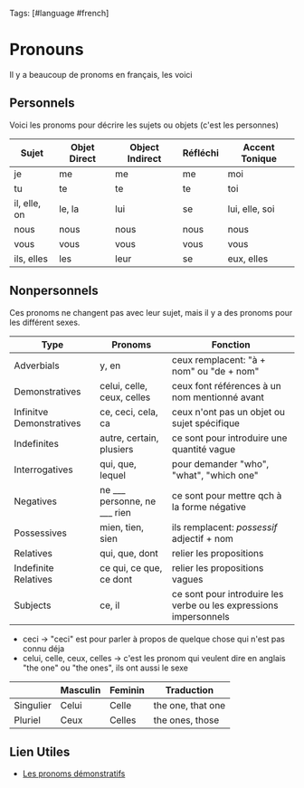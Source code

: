 Tags: [#language #french]

# Pronouns

Il y a beaucoup de pronoms en français, les voici

## Personnels

Voici les pronoms pour décrire les sujets ou objets (c'est les personnes)

|Sujet|Objet Direct|Object Indirect|Réfléchi|Accent Tonique|
|-|-|-|-|-|
|je|me|me|me|moi|
|tu|te|te|te|toi|
|il, elle, on|le, la|lui|se|lui, elle, soi|
|nous|nous|nous|nous|nous
|vous|vous|vous|vous|vous|
|ils, elles|les|leur|se|eux, elles|

## Nonpersonnels

Ces pronoms ne changent pas avec leur sujet, mais il y a des pronoms pour les différent sexes.

|Type|Pronoms|Fonction|
|-|-|-|
|Adverbials|y, en|ceux remplacent: "à + nom" ou "de + nom"|
|Demonstratives|celui, celle, ceux, celles|ceux font références à un nom mentionné avant|
|Infinitve Demonstratives|ce, ceci, cela, ca|ceux n'ont pas un objet ou sujet spécifique 
|Indefinites|autre, certain, plusiers|ce sont pour introduire une quantité vague
|Interrogatives|qui, que, lequel|pour demander "who", "what", "which one"
|Negatives|ne \_\_\_ personne, ne \_\_\_ rien|ce sont pour mettre qch à la forme négative
|Possessives|mien, tien, sien|ils remplacent: *possessif* adjectif + nom
|Relatives|qui, que, dont|relier les propositions
|Indefinite Relatives|ce qui, ce que, ce dont|relier les propositions vagues
|Subjects|ce, il|ce sont pour introduire les verbe ou les expressions impersonnels

- ceci -> "ceci" est pour parler à propos de quelque chose qui n'est pas connu déja
- celui, celle, ceux, celles -> c'est les pronom qui veulent dire en anglais "the one" ou "the ones", ils ont aussi le sexe

| |Masculin|Feminin|Traduction|
|:-|-|-|-|
|Singulier|Celui|Celle|the one, that one|
|Pluriel|Ceux|Celles|the ones, those|

## Lien Utiles

- [Les pronoms démonstratifs](https://grammar.collinsdictionary.com/french-easy-learning/demonstrative-pronouns-ce-cela-ca-ceci-celui)